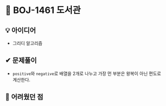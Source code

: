 # 🔎 BOJ-1461 도서관
## 💡 아이디어
- 그리디 알고리즘
## ✔ 문제풀이
- `positive`와 `negative`로 배열을 2개로 나누고 가장 먼 부분은 왕복이 아닌 편도로 계산한다.

## 🤕 어려웠던 점
